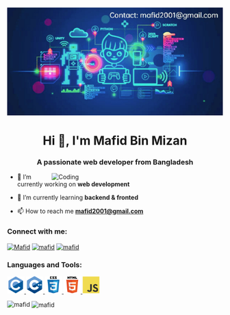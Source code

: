 ![logo](https://github.com/Mafid/Mafid/blob/main/logooooo.jpg) 
<h1 align="center">Hi 👋, I'm Mafid Bin Mizan</h1>
<h3 align="center">A passionate web developer from Bangladesh</h3>
<img align="right" alt="Coding" width="400" src="https://miro.medium.com/v2/resize:fit:1358/0*MLqvFzwwZFAuOgup.gif">


- 🔭 I’m currently working on **web development**

- 🌱 I’m currently learning **backend & fronted**

- 📫 How to reach me **mafid2001@gmail.com**

<h3 align="left">Connect with me:</h3>
<p align="left">
<a href="https://www.linkedin.com/in/mafid-bin-mizan-56b599254" target="blank"><img align="center" src="https://raw.githubusercontent.com/rahuldkjain/github-profile-readme-generator/master/src/images/icons/Social/linked-in-alt.svg" alt="Mafid" height="30" width="40" /></a>
<a href="https://www.facebook.com/share/15gh4FA2Eh/" target="blank"><img align="center" src="https://raw.githubusercontent.com/rahuldkjain/github-profile-readme-generator/master/src/images/icons/Social/facebook.svg" alt="mafid" height="30" width="40" /></a>
<a href="https://www.instagram.com/mafid_21/" target="blank"><img align="center" src="https://raw.githubusercontent.com/rahuldkjain/github-profile-readme-generator/master/src/images/icons/Social/instagram.svg" alt="mafid" height="30" width="40" /></a>
</p>

<h3 align="left">Languages and Tools:</h3>
<p align="left"> <a href="https://www.cprogramming.com/" target="_blank" rel="noreferrer"> <img src="https://raw.githubusercontent.com/devicons/devicon/master/icons/c/c-original.svg" alt="c" width="40" height="40"/> </a> <a href="https://www.w3schools.com/cpp/" target="_blank" rel="noreferrer"> <img src="https://raw.githubusercontent.com/devicons/devicon/master/icons/cplusplus/cplusplus-original.svg" alt="cplusplus" width="40" height="40"/> </a> <a href="https://www.w3schools.com/css/" target="_blank" rel="noreferrer"> <img src="https://raw.githubusercontent.com/devicons/devicon/master/icons/css3/css3-original-wordmark.svg" alt="css3" width="40" height="40"/> </a> <a href="https://www.w3.org/html/" target="_blank" rel="noreferrer"> <img src="https://raw.githubusercontent.com/devicons/devicon/master/icons/html5/html5-original-wordmark.svg" alt="html5" width="40" height="40"/> </a> <a <a href="https://developer.mozilla.org/en-US/docs/Web/JavaScript" target="_blank" rel="noreferrer"> <img src="https://raw.githubusercontent.com/devicons/devicon/master/icons/javascript/javascript-original.svg" alt="javascript" width="40" height="40"/> </a> </p>

<p><img align="left" src="https://github-readme-stats.vercel.app/api/top-langs?username=Mafid&show_icons=true&locale=en&layout=compact" alt="mafid" /></p>

<p>&nbsp;<img align="center" src="https://github-readme-stats.vercel.app/api?username=Mafid&show_icons=true&locale=en" alt="mafid" /></p>

